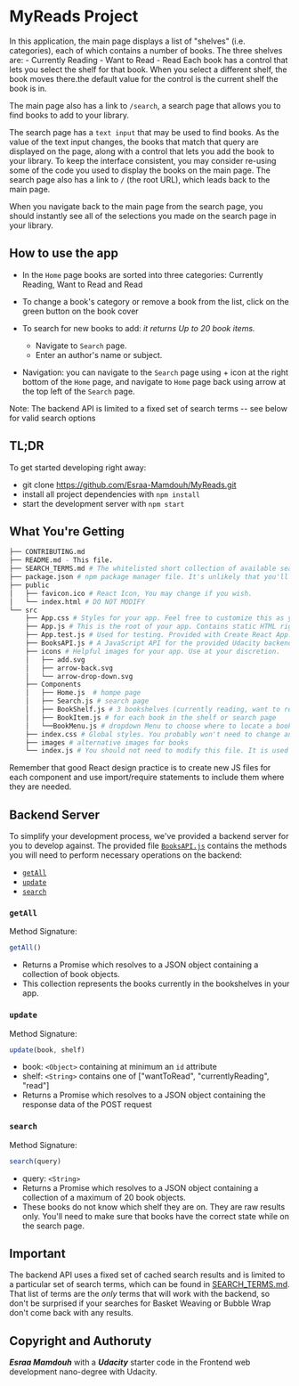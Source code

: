 # MyReads Project
In this application, the main page displays a list of "shelves" (i.e. categories), each of which contains a number of books. The three shelves are:
    - Currently Reading
    - Want to Read
    - Read
Each book has a control that lets you select the shelf for that book. When you select a different shelf, the book moves there.the default value for the control is the current shelf the book is in.

The main page also has a link to `/search`, a search page that allows you to find books to add to your library.

The search page has a `text input` that may be used to find books. As the value of the text input changes, the books that match that query are displayed on the page, along with a control that lets you add the book to your library. To keep the interface consistent, you may consider re-using some of the code you used to display the books on the main page.
The search page also has a link to `/` (the root URL), which leads back to the main page.

When you navigate back to the main page from the search page, you should instantly see all of the selections you made on the search page in your library.


## How to use the app 

   - In the `Home` page books are sorted into three categories: Currently Reading, Want to Read and Read
   - To change a book's category or remove a book from the list, click on the green button on the book cover
   - To search for new books to add:       *it returns Up to 20 book items.*
        - Navigate to `Search` page. 
        - Enter an author's name or subject. 
  
   - Navigation: you can navigate to the `Search` page using + icon at the right bottom of the `Home` page, and navigate to `Home` page back using arrow at the top left of the `Search` page.

Note: The backend API is limited to a fixed set of search terms -- see below for valid search options
## TL;DR

To get started developing right away:

* git clone https://github.com/Esraa-Mamdouh/MyReads.git
* install all project dependencies with `npm install`
* start the development server with `npm start`

## What You're Getting
```bash
├── CONTRIBUTING.md
├── README.md - This file.
├── SEARCH_TERMS.md # The whitelisted short collection of available search terms for you to use with your app.
├── package.json # npm package manager file. It's unlikely that you'll need to modify this.
├── public
│   ├── favicon.ico # React Icon, You may change if you wish.
│   └── index.html # DO NOT MODIFY
└── src
    ├── App.css # Styles for your app. Feel free to customize this as you desire.
    ├── App.js # This is the root of your app. Contains static HTML right now.
    ├── App.test.js # Used for testing. Provided with Create React App. Testing is encouraged, but not required.
    ├── BooksAPI.js # A JavaScript API for the provided Udacity backend. Instructions for the methods are below.
    ├── icons # Helpful images for your app. Use at your discretion.
    │   ├── add.svg
    │   ├── arrow-back.svg
    │   └── arrow-drop-down.svg
    ├── Components
    │   ├── Home.js  # hompe page 
    │   ├── Search.js # search page 
    │   ├── BookShelf.js # 3 bookshelves (currently reading, want to read, read) 
    │   ├── BookItem.js # for each book in the shelf or search page
    │   └──BookMenu.js # dropdown Menu to choose where to locate a book and display which shelf this book inside(if exiss)
    ├── index.css # Global styles. You probably won't need to change anything here.
    ├── images # alternative images for books
    └── index.js # You should not need to modify this file. It is used for DOM rendering only.
```

Remember that good React design practice is to create new JS files for each component and use import/require statements to include them where they are needed.

## Backend Server

To simplify your development process, we've provided a backend server for you to develop against. The provided file [`BooksAPI.js`](src/BooksAPI.js) contains the methods you will need to perform necessary operations on the backend:

* [`getAll`](#getall)
* [`update`](#update)
* [`search`](#search)

### `getAll`

Method Signature:

```js
getAll()
```

* Returns a Promise which resolves to a JSON object containing a collection of book objects.
* This collection represents the books currently in the bookshelves in your app.

### `update`

Method Signature:

```js
update(book, shelf)
```

* book: `<Object>` containing at minimum an `id` attribute
* shelf: `<String>` contains one of ["wantToRead", "currentlyReading", "read"]  
* Returns a Promise which resolves to a JSON object containing the response data of the POST request

### `search`

Method Signature:

```js
search(query)
```

* query: `<String>`
* Returns a Promise which resolves to a JSON object containing a collection of a maximum of 20 book objects.
* These books do not know which shelf they are on. They are raw results only. You'll need to make sure that books have the correct state while on the search page.

## Important 
The backend API uses a fixed set of cached search results and is limited to a particular set of search terms, which can be found in [SEARCH_TERMS.md](SEARCH_TERMS.md). That list of terms are the _only_ terms that will work with the backend, so don't be surprised if your searches for Basket Weaving or Bubble Wrap don't come back with any results.


## Copyright and Authoruty

***Esraa Mamdouh*** with a ***Udacity*** starter code in the Frontend web development nano-degree with Udacity.
